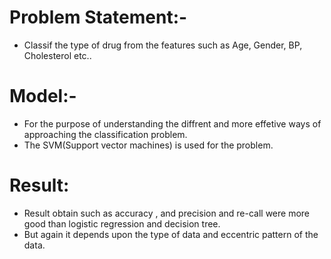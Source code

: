 # Problem Statement:-
- Classif the type of drug from the features such as Age, Gender, BP, Cholesterol etc..

# Model:-
- For the purpose of understanding the diffrent and more effetive ways of approaching the classification problem.
- The SVM(Support vector machines) is used for the problem.

# Result:
- Result obtain such as accuracy , and precision and re-call were more good than logistic regression and decision tree.
- But again it depends upon the type of data and eccentric pattern of the data.
